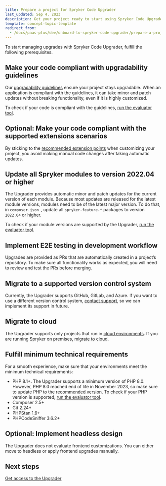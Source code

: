 ```yaml
---
title: Prepare a project for Spryker Code Upgrader
last_updated: Sep 4, 2023
description: Get your project ready to start using Spryker Code Upgrader
template: concept-topic-template
redirect_from:
  - /docs/paas-plus/dev/onboard-to-spryker-code-upgrader/prepare-a-project-for-spryker-code-upgrader.html
---
```


To start managing upgrades with Spryker Code Upgrader, fulfill the following prerequisites.

## Make your code compliant with upgradability guidelines

Our [upgradability guidelines](/docs/scos/dev/guidelines/keeping-a-project-upgradable/upgradability-guidelines/upgradability-guidelines.html) ensure your project stays upgradable. When an application is compliant with the guidelines, it can take minor and patch updates without breaking functionality, even if it is highly customized.

To check if your code is compliant with the guidelines, [run the evaluator tool](/docs/dg/dev/guidelines/keeping-a-project-upgradable/run-the-evaluator-tool.html).


## Optional: Make your code compliant with the supported extensions scenarios

By sticking to the [recommended extension points](/docs/scos/dev/guidelines/keeping-a-project-upgradable/extension-scenarios/extenstion-scenarios.html) when customizing your project, you avoid making manual code changes after taking automatic updates.

## Update all Spryker modules to version 2022.04 or higher

The Upgrader provides automatic minor and patch updates for the current version of each module. Because most updates are released for the latest module versions, modules need to be of the latest major version. To do that, in `composer.json `, update all `spryker-feature-*` packages to version `2022.04` or higher.

To check if your module versions are supported by the Upgrader, [run the evaluator tool](/docs/dg/dev/guidelines/keeping-a-project-upgradable/run-the-evaluator-tool.html).

## Implement E2E testing in development workflow

Upgrades are provided as PRs that are automatically created in a project’s repository. To make sure all functionality works as expected, you will need to review and test the PRs before merging.

## Migrate to a supported version control system

Currently, the Upgrader supports GitHub, GitLab, and Azure. If you want to use a different version control system, [contact support](https://spryker.force.com/support/s/), so we can implement its support in future.

## Migrate to cloud

The Upgrader supports only projects that run in [cloud environments](/docs/ca/dev/getting-started-with-cloud-administration.html). If you are running Spryker on premises, [migrate to cloud](/docs/dg/dev/upgrade-and-migrate/migrate-to-cloud/migrate-to-cloud.html).

## Fulfill minimum technical requirements

For a smooth experience, make sure that your environments meet the minimum technical requirements:

* PHP 8.1+. The Upgrader supports a minimum version of PHP 8.0. However, PHP 8.0 reached end of life in November 2023, so make sure to update PHP to the [recommended version](/docs/dg/dev/supported-versions-of-php.html). To check if your PHP version is supported, [run the evaluator tool](/docs/dg/dev/guidelines/keeping-a-project-upgradable/run-the-evaluator-tool.html).
* Composer 2.5+
* Git 2.24+
* PHPStan 1.9+
* PHPCodeSniffer 3.6.2+

## Optional: Implement headless design

The Upgrader does not evaluate frontend customizations. You can either move to headless or apply frontend upgrades manually.

## Next steps

[Get access to the Upgrader](/docs/ca/devscu/get-access-to-spryker-code-upgrader.html)
